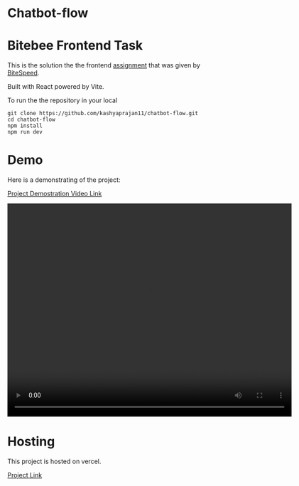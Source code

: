 # Chatbot-flow

# Bitebee Frontend Task

This is the solution the the frontend [assignment](https://bitespeed.notion.site/Frontend-Developer-SDE-1-e31a72fec84741ed9d7998275f2d7363) that was given by [BiteSpeed](https://www.bitespeed.co/).

Built with React powered by Vite.

To run the the repository in your local

```
git clone https://github.com/kashyaprajan11/chatbot-flow.git
cd chatbot-flow
npm install
npm run dev
```

# Demo

Here is a demonstrating of the project:

[Project Demostration Video Link](https://drive.google.com/file/d/1_299wbwUD_xlFsbg4Jpyl0aLIp_c1WfB/view?usp=sharing)

<video width="640" height="480" controls>
  <source src="https://drive.google.com/uc?export=view&id=1_299wbwUD_xlFsbg4Jpyl0aLIp_c1WfB" type="video/webm">
  Your browser does not support the video tag.
</video>

# Hosting

This project is hosted on vercel.

[Project Link](https://chatbot-flow-phi.vercel.app/)
